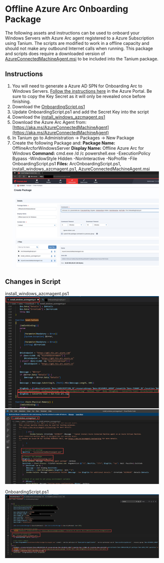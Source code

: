 # Offline Azure Arc Onboarding Package

The following assets and instructions can be used to onboard your Windows Servers with Azure Arc agent registered to a Azure Subscription using Tanium. The scripts are modified to work in a offline capacity and should not make any outbound Internet calls when running. This package and scripts does require a downloaded version of [AzureConnectedMachineAgent.msi](https://aka.ms/AzureConnectedMachineAgent) to be included into the Tanium package. 

## Instructions
1. You will need to generate a Azure AD SPN for Onboarding Arc to
    Windows Servers. [Follow the instructions
    here](https://learn.microsoft.com/en-us/azure/azure-arc/servers/onboard-service-principal%22%20%5Cl%20%22create-a-service-principal-for-onboarding-at-scale)
    in the Azure Portal. Be sure to copy the Key Secret as it will only
    be revealed once before finishing.
 2. Download the [OnboardingScript.ps1](https://raw.githubusercontent.com/swiftsolves-msft/Tanium/main/Offline%20Azure%20Arc%20Onboarding%20Package/OnboardingScript.ps1)
 3. Update OnboardingScript.ps1 and add the Secret Key into the script
 4. Download the [install_windows_azcmagent.ps1](https://raw.githubusercontent.com/swiftsolves-msft/Tanium/main/Offline%20Azure%20Arc%20Onboarding%20Package/install_windows_azcmagent.ps1)
 5. Download the Azure Arc Agent from: [https://aka.ms/AzureConnectedMachineAgent](https://aka.ms/AzureConnectedMachineAgent)
 6. In Tanium go to Administration -> Packages -> New Package
 7. Create the following Package and:
		 **Package Name:** OfflineArcforWindowsServer
		 **Display Name:** Offline Azure Arc for Windows
		 **Command:**  cmd.exe /d /c powershell.exe -ExecutionPolicy Bypass -WindowStyle Hidden -NonInteractive -NoProfile -File OnboardingScript.ps1
		 **Files:**  ArcOnboardingScript.ps1, install_windows_azcmagent.ps1, AzureConnectedMachineAgent.msi
![enter image description here](https://github.com/swiftsolves-msft/Tanium/raw/main/Offline%20Azure%20Arc%20Onboarding%20Package/images/tapack.jpg)

## Changes in Script

install_windows_azcmagent.ps1
![install_windows_azcmagent.ps1](https://github.com/swiftsolves-msft/Tanium/raw/main/Offline%20Azure%20Arc%20Onboarding%20Package/images/modify1ps1.jpg)
![install_windows_azcmagent.ps1](https://github.com/swiftsolves-msft/Tanium/raw/main/Offline%20Azure%20Arc%20Onboarding%20Package/images/modify2ps1.jpg)

OnboardingScript.ps1
![OnboardingScript.ps1](https://github.com/swiftsolves-msft/Tanium/raw/main/Offline%20Azure%20Arc%20Onboarding%20Package/images/modify3ps1.jpg)
